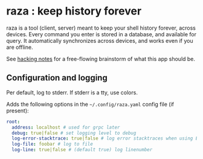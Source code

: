 # raza : keep history forever

raza is a tool (client, server) meant to keep your shell history forever,
across devices. Every command you enter is stored in a database, and available
for query. It automatically synchronizes across devices, and works even if you are offline.

See [hacking notes](hacking-notes.md) for a free-flowing brainstorm of what this app should be.


## Configuration and logging

Per default, log to stderr. If stderr is a tty, use colors.

Adds the following options in the `~/.config/raza.yaml` config file (if present):

```yaml
root:
  address: localhost # used for grpc later
  debug: true|false # set logging level to debug
  log-error-stacktrace: true|false # log error stacktraces when using Error() level
  log-file: foobar # log to file
  log-line: true|false # (default true) log linenumber
```

